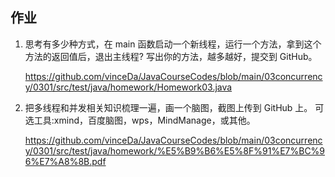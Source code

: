 ## 作业

1. 思考有多少种方式，在 main 函数启动一个新线程，运行一个方法，拿到这个方法的返回值后，退出主线程? 写出你的方法，越多越好，提交到 GitHub。

   https://github.com/vinceDa/JavaCourseCodes/blob/main/03concurrency/0301/src/test/java/homework/Homework03.java

2. 把多线程和并发相关知识梳理一遍，画一个脑图，截图上传到 GitHub 上。 可选工具:xmind，百度脑图，wps，MindManage，或其他。

   https://github.com/vinceDa/JavaCourseCodes/blob/main/03concurrency/0301/src/test/java/homework/%E5%B9%B6%E5%8F%91%E7%BC%96%E7%A8%8B.pdf

